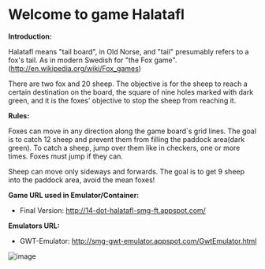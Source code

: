 Welcome to game Halatafl
========
**Introduction:**

Halatafl means "tail board", in Old Norse, and "tail" presumably refers to a fox's tail. As in modern Swedish for "the Fox game".(http://en.wikipedia.org/wiki/Fox_games)

There are two fox and 20 sheep. The objective is for the sheep to reach a certain destination on the board, the square of nine holes marked with dark green, and it is the foxes' objective to stop the sheep from reaching it. 

**Rules:**

Foxes can move in any direction along the game board`s grid lines. The goal is to catch 12 sheep and prevent them from filling the paddock area(dark green). To catch a sheep, jump over them like in checkers, one or more times. Foxes must jump if they can. 
 
Sheep can move only sideways and forwards. The goal is to get 9 sheep into the paddock area, avoid the mean foxes! 

**Game URL used in Emulator/Container:**

- Final Version: http://14-dot-halatafl-smg-ft.appspot.com/

**Emulators URL:**

- GWT-Emulator: http://smg-gwt-emulator.appspot.com/GwtEmulator.html

![image](https://github.com/Bailei/Halatafl/raw/master/The_fox_game.jpg)



